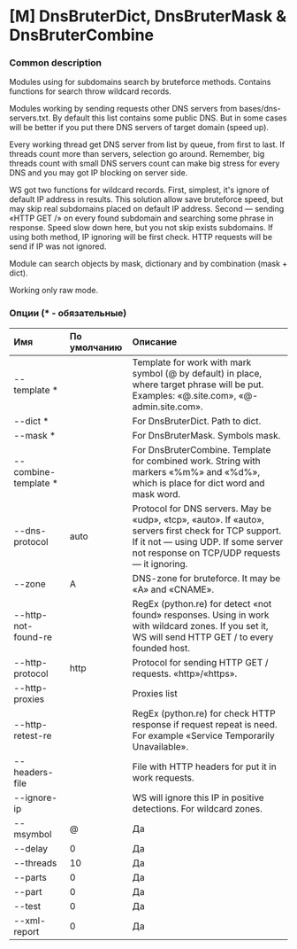 # \[M\] DnsBruterDict, DnsBruterMask & DnsBruterCombine

### Common description

Modules using for subdomains search by bruteforce methods. Contains functions for search throw wildcard records.

Modules working by sending requests other DNS servers from bases/dns-servers.txt. By default this list contains some public DNS. But in some cases will be better if you put there DNS servers of target domain \(speed up\).

Every working thread get DNS server from list by queue, from first to last. If threads count more than servers, selection go around. Remember, big threads count with small DNS servers count can make big stress for every DNS and you may got IP blocking on server side.

WS got two functions for wildcard records. First, simplest, it's ignore of default IP address in results. This solution allow save bruteforce speed, but may skip real subdomains placed on default IP address. Second — sending «HTTP GET /» on every found subdomain and searching some phrase in response. Speed slow down here, but you not skip exists subdomains. If using both method, IP ignoring will be first check. HTTP requests will be send if IP was not ignored.

Module can search objects by mask, dictionary and by combination \(mask + dict\).

Working only raw mode.

### Опции \(\* - обязательные\)

| Имя | По умолчанию | Описание |
| :--- | :--- | :--- |
| --template \* |  | Template for work with mark symbol (@ by default) in place, where target phrase will be put. Examples:  «@.site.com», «@-admin.site.com». |
| --dict \* |  | For DnsBruterDict. Path to dict. |
| --mask \* |  | For DnsBruterMask. Symbols mask. |
| --combine-template \* |  | For DnsBruterCombine. Template for combined work. String with markers «%m%» and «%d%», which is place for dict word and mask word. |
| --dns-protocol | auto | Protocol for DNS servers. May be «udp», «tcp», «auto». If «auto», servers first check for TCP support. If it not — using UDP. If some server not response on TCP/UDP requests — it ignoring. |
| --zone | A | DNS-zone for bruteforce. It may be «А» and «CNAME». |
| --http-not-found-re |  | RegEx (python.re) for detect «not found» responses. Using in work with wildcard zones. If you set it, WS will send HTTP GET / to every founded host. |
| --http-protocol | http | Protocol for sending HTTP GET / requests. «http»/«https». |
| --http-proxies |  | Proxies list |
| --http-retest-re |  | RegEx (python.re) for check HTTP response if request repeat is need. For example «Service Temporarily Unavailable». |
| --headers-file |  | File with HTTP headers for put it in work requests. |
| --ignore-ip |  | WS will ignore this IP in positive detections. For wildcard zones. |
| --msymbol | @ | Да | Да | Mark symbol for search template (--template) |
| --delay | 0 | Да | Да | Delay in seconds  between requests. It`s options not for all threads together, it`s for every thread separately. |
| --threads | 10 | Да | Да | Work threads count. |
| --parts | 0 | Да | Да | Split on X parts target dict or mask. |
| --part | 0 | Да | Да | Which part number we using in work? |
| --test | 0 | Да | Да | Test mode enable |
| --xml-report | 0 | Да | Да | Path to save xml-report |


